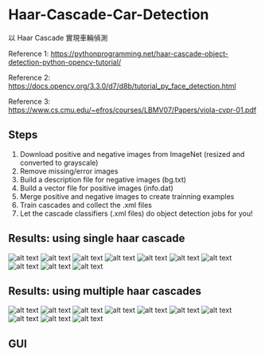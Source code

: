 # Haar-Cascade-Car-Detection

以 Haar Cascade 實現車輛偵測

Reference 1: https://pythonprogramming.net/haar-cascade-object-detection-python-opencv-tutorial/

Reference 2: https://docs.opencv.org/3.3.0/d7/d8b/tutorial_py_face_detection.html

Reference 3: https://www.cs.cmu.edu/~efros/courses/LBMV07/Papers/viola-cvpr-01.pdf

## Steps
  1. Download positive and negative images from ImageNet (resized and converted to grayscale)
  2. Remove missing/error images
  3. Build a description file for negative images (bg.txt) 
  4. Build a vector file for positive images (info.dat) 
  5. Merge positive and negative images to create trainning examples
  6. Train cascades and collect the .xml files
  7. Let the cascade classifiers (.xml files) do object detection jobs for you!
  
## Results: using single haar cascade
![alt text](https://github.com/YinTaiChen/Haar-Cascade-Car-Detection/blob/master/result/result_36.jpg)
![alt text](https://github.com/YinTaiChen/Haar-Cascade-Car-Detection/blob/master/result/result_22.jpg)
![alt text](https://github.com/YinTaiChen/Haar-Cascade-Car-Detection/blob/master/result/result_723.jpg)
![alt text](https://github.com/YinTaiChen/Haar-Cascade-Car-Detection/blob/master/result/result_342.jpg)
![alt text](https://github.com/YinTaiChen/Haar-Cascade-Car-Detection/blob/master/result/result_39.jpg)
![alt text](https://github.com/YinTaiChen/Haar-Cascade-Car-Detection/blob/master/result/result_187.jpg)
![alt text](https://github.com/YinTaiChen/Haar-Cascade-Car-Detection/blob/master/result/result_42.jpg)
![alt text](https://github.com/YinTaiChen/Haar-Cascade-Car-Detection/blob/master/result/result_13.jpg)
![alt text](https://github.com/YinTaiChen/Haar-Cascade-Car-Detection/blob/master/result/result_11.jpg)
![alt text](https://github.com/YinTaiChen/Haar-Cascade-Car-Detection/blob/master/result/result_1.jpg)
 
 ## Results: using multiple haar cascades
 ![alt text](https://github.com/YinTaiChen/Haar-Cascade-Car-Detection/blob/master/result/sample_1.jpg)
 ![alt text](https://github.com/YinTaiChen/Haar-Cascade-Car-Detection/blob/master/result/sample_2.jpg)
 ![alt text](https://github.com/YinTaiChen/Haar-Cascade-Car-Detection/blob/master/result/sample_3.jpg) 
 ![alt text](https://github.com/YinTaiChen/Haar-Cascade-Car-Detection/blob/master/result/sample_4.jpg) 
 ![alt text](https://github.com/YinTaiChen/Haar-Cascade-Car-Detection/blob/master/result/sample_5.jpg) 
 ![alt text](https://github.com/YinTaiChen/Haar-Cascade-Car-Detection/blob/master/result/sample_6.jpg) 
 ![alt text](https://github.com/YinTaiChen/Haar-Cascade-Car-Detection/blob/master/result/sample_7.jpg) 
 ![alt text](https://github.com/YinTaiChen/Haar-Cascade-Car-Detection/blob/master/result/sample_8.jpg) 
 ![alt text](https://github.com/YinTaiChen/Haar-Cascade-Car-Detection/blob/master/result/sample_9.jpg) 
 ![alt text](https://github.com/YinTaiChen/Haar-Cascade-Car-Detection/blob/master/result/sample_10.jpg)
 
## GUI
